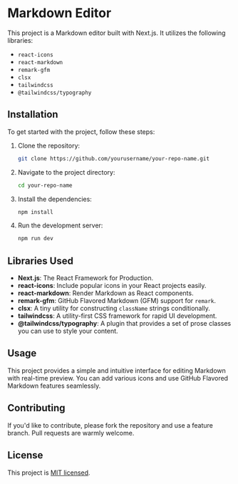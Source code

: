 # Markdown Editor

This project is a Markdown editor built with Next.js. It utilizes the following libraries:

- `react-icons`
- `react-markdown`
- `remark-gfm`
- `clsx`
- `tailwindcss`
- `@tailwindcss/typography`

## Installation

To get started with the project, follow these steps:

1. Clone the repository:
   ```bash
   git clone https://github.com/yourusername/your-repo-name.git
   ```
2. Navigate to the project directory:
   ```bash
   cd your-repo-name
   ```
3. Install the dependencies:
   ```bash
   npm install
   ```
4. Run the development server:
   ```bash
   npm run dev
   ```

## Libraries Used

- **Next.js**: The React Framework for Production.
- **react-icons**: Include popular icons in your React projects easily.
- **react-markdown**: Render Markdown as React components.
- **remark-gfm**: GitHub Flavored Markdown (GFM) support for `remark`.
- **clsx**: A tiny utility for constructing `className` strings conditionally.
- **tailwindcss**: A utility-first CSS framework for rapid UI development.
- **@tailwindcss/typography**: A plugin that provides a set of prose classes you can use to style your content.

## Usage

This project provides a simple and intuitive interface for editing Markdown with real-time preview. You can add various icons and use GitHub Flavored Markdown features seamlessly.

## Contributing

If you'd like to contribute, please fork the repository and use a feature branch. Pull requests are warmly welcome.

## License

This project is [MIT licensed](LICENSE).
